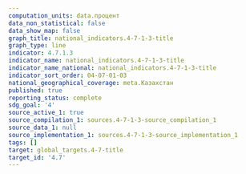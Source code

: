 ```yaml
---
computation_units: data.процент
data_non_statistical: false
data_show_map: false
graph_title: national_indicators.4-7-1-3-title
graph_type: line
indicator: 4.7.1.3
indicator_name: national_indicators.4-7-1-3-title
indicator_name_national: national_indicators.4-7-1-3-title
indicator_sort_order: 04-07-01-03
national_geographical_coverage: meta.Казахстан
published: true
reporting_status: complete
sdg_goal: '4'
source_active_1: true
source_compilation_1: sources.4-7-1-3-source_compilation_1
source_data_1: null
source_implementation_1: sources.4-7-1-3-source_implementation_1
tags: []
target: global_targets.4-7-title
target_id: '4.7'
---
```

